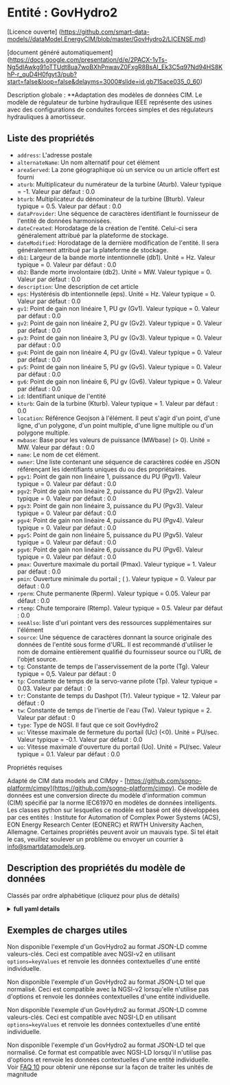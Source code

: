 Entité : GovHydro2  
==================  
[Licence ouverte] (https://github.com/smart-data-models//dataModel.EnergyCIM/blob/master/GovHydro2/LICENSE.md)  
[document généré automatiquement] (https://docs.google.com/presentation/d/e/2PACX-1vTs-Ng5dIAwkg91oTTUdt8ua7woBXhPnwavZ0FxgR8BsAI_Ek3C5q97Nd94HS8KhP-r_quD4H0fgyt3/pub?start=false&loop=false&delayms=3000#slide=id.gb715ace035_0_60)  
Description globale : **Adaptation des modèles de données CIM. Le modèle de régulateur de turbine hydraulique IEEE représente des usines avec des configurations de conduites forcées simples et des régulateurs hydrauliques à amortisseur.  

## Liste des propriétés  

- `address`: L'adresse postale  - `alternateName`: Un nom alternatif pour cet élément  - `areaServed`: La zone géographique où un service ou un article offert est fourni  - `aturb`: Multiplicateur du numérateur de la turbine (Aturb).  Valeur typique = -1. Valeur par défaut : 0.0  - `bturb`: Multiplicateur du dénominateur de la turbine (Bturb).  Valeur typique = 0.5. Valeur par défaut : 0.0  - `dataProvider`: Une séquence de caractères identifiant le fournisseur de l'entité de données harmonisées.  - `dateCreated`: Horodatage de la création de l'entité. Celui-ci sera généralement attribué par la plateforme de stockage.  - `dateModified`: Horodatage de la dernière modification de l'entité. Il sera généralement attribué par la plateforme de stockage.  - `db1`: Largeur de la bande morte intentionnelle (db1).  Unité = Hz.  Valeur typique = 0. Valeur par défaut : 0.0  - `db2`: Bande morte involontaire (db2).  Unité = MW.  Valeur typique = 0. Valeur par défaut : 0.0  - `description`: Une description de cet article  - `eps`: Hystérésis db intentionnelle (eps).  Unité = Hz.  Valeur typique = 0. Valeur par défaut : 0.0  - `gv1`: Point de gain non linéaire 1, PU gv (Gv1).  Valeur typique = 0. Valeur par défaut : 0.0  - `gv2`: Point de gain non linéaire 2, PU gv (Gv2).  Valeur typique = 0. Valeur par défaut : 0.0  - `gv3`: Point de gain non linéaire 3, PU gv (Gv3).  Valeur typique = 0. Valeur par défaut : 0.0  - `gv4`: Point de gain non linéaire 4, PU gv (Gv4).  Valeur typique = 0. Valeur par défaut : 0.0  - `gv5`: Point de gain non linéaire 5, PU gv (Gv5).  Valeur typique = 0. Valeur par défaut : 0.0  - `gv6`: Point de gain non linéaire 6, PU gv (Gv6).  Valeur typique = 0. Valeur par défaut : 0.0  - `id`: Identifiant unique de l'entité  - `kturb`: Gain de la turbine (Kturb).  Valeur typique = 1. Valeur par défaut : 0.0  - `location`: Référence Geojson à l'élément. Il peut s'agir d'un point, d'une ligne, d'un polygone, d'un point multiple, d'une ligne multiple ou d'un polygone multiple.  - `mwbase`: Base pour les valeurs de puissance (MWbase) (> 0).  Unité = MW. Valeur par défaut : 0.0  - `name`: Le nom de cet élément.  - `owner`: Une liste contenant une séquence de caractères codée en JSON référençant les identifiants uniques du ou des propriétaires.  - `pgv1`: Point de gain non linéaire 1, puissance du PU (Pgv1).  Valeur typique = 0. Valeur par défaut : 0.0  - `pgv2`: Point de gain non linéaire 2, puissance du PU (Pgv2).  Valeur typique = 0. Valeur par défaut : 0.0  - `pgv3`: Point de gain non linéaire 3, puissance du PU (Pgv3).  Valeur typique = 0. Valeur par défaut : 0.0  - `pgv4`: Point de gain non linéaire 4, puissance du PU (Pgv4).  Valeur typique = 0. Valeur par défaut : 0.0  - `pgv5`: Point de gain non linéaire 5, puissance du PU (Pgv5).  Valeur typique = 0. Valeur par défaut : 0.0  - `pgv6`: Point de gain non linéaire 6, puissance du PU (Pgv6).  Valeur typique = 0. Valeur par défaut : 0.0  - `pmax`: Ouverture maximale du portail (Pmax).  Valeur typique = 1. Valeur par défaut : 0.0  - `pmin`: Ouverture minimale du portail ; ( ).  Valeur typique = 0. Valeur par défaut : 0.0  - `rperm`: Chute permanente (Rperm).  Valeur typique = 0.05. Valeur par défaut : 0.0  - `rtemp`: Chute temporaire (Rtemp).  Valeur typique = 0.5. Valeur par défaut : 0.0  - `seeAlso`: liste d'uri pointant vers des ressources supplémentaires sur l'élément  - `source`: Une séquence de caractères donnant la source originale des données de l'entité sous forme d'URL. Il est recommandé d'utiliser le nom de domaine entièrement qualifié du fournisseur source ou l'URL de l'objet source.  - `tg`: Constante de temps de l'asservissement de la porte (Tg).  Valeur typique = 0,5. Valeur par défaut : 0  - `tp`: Constante de temps de la servo-vanne pilote (Tp).  Valeur typique = 0.03. Valeur par défaut : 0  - `tr`: Constante de temps du Dashpot (Tr).  Valeur typique = 12. Valeur par défaut : 0  - `tw`: Constante de temps de l'inertie de l'eau (Tw).  Valeur typique = 2. Valeur par défaut : 0  - `type`: Type de NGSI. Il faut que ce soit GovHydro2  - `uc`: Vitesse maximale de fermeture du portail (Uc) (<0).  Unité = PU/sec.   Valeur typique = -0.1. Valeur par défaut : 0.0  - `uo`: Vitesse maximale d'ouverture du portail (Uo).  Unité = PU/sec.  Valeur typique = 0.1. Valeur par défaut : 0.0    
Propriétés requises  
Adapté de CIM data models and CIMpy - [https://github.com/sogno-platform/cimpy](https://github.com/sogno-platform/cimpy). Ce modèle de données est une conversion directe du modèle d'information commun (CIM) spécifié par la norme IEC61970 en modèles de données intelligents. Les classes python sur lesquelles ce modèle est basé ont été développées par ces entités : Institute for Automation of Complex Power Systems (ACS), EON Energy Research Center (EONERC) et RWTH University Aachen, Allemagne. Certaines propriétés peuvent avoir un mauvais type. Si tel était le cas, veuillez soulever un problème ou envoyer un courrier à info@smartdatamodels.org.  
## Description des propriétés du modèle de données  
Classés par ordre alphabétique (cliquez pour plus de détails)  
<details><summary><strong>full yaml details</strong></summary>    
```yaml  
GovHydro2:    
  description: 'Adapted from CIM data models. IEEE hydro turbine governor model represents plants with straightforward penstock configurations and hydraulic-dashpot governors.'    
  properties:    
    address:    
      description: 'The mailing address'    
      properties:    
        addressCountry:    
          description: 'Property. The country. For example, Spain. Model:''https://schema.org/addressCountry'''    
          type: string    
        addressLocality:    
          description: 'Property. The locality in which the street address is, and which is in the region. Model:''https://schema.org/addressLocality'''    
          type: string    
        addressRegion:    
          description: 'Property. The region in which the locality is, and which is in the country. Model:''https://schema.org/addressRegion'''    
          type: string    
        postOfficeBoxNumber:    
          description: 'Property. The post office box number for PO box addresses. For example, 03578. Model:''https://schema.org/postOfficeBoxNumber'''    
          type: string    
        postalCode:    
          description: 'Property. The postal code. For example, 24004. Model:''https://schema.org/https://schema.org/postalCode'''    
          type: string    
        streetAddress:    
          description: 'Property. The street address. Model:''https://schema.org/streetAddress'''    
          type: string    
      type: Property    
      x-ngsi:    
        model: https://schema.org/address    
    alternateName:    
      description: 'An alternative name for this item'    
      type: Property    
    areaServed:    
      description: 'The geographic area where a service or offered item is provided'    
      type: Property    
      x-ngsi:    
        model: https://schema.org/Text    
    aturb:    
      description: 'Turbine numerator multiplier (Aturb).  Typical Value = -1. Default: 0.0'    
      type: number    
      x-ngsi:    
        model: https://schema.org/Number    
    bturb:    
      description: 'Turbine denominator multiplier (Bturb).  Typical Value = 0.5. Default: 0.0'    
      type: number    
      x-ngsi:    
        model: https://schema.org/Number    
    dataProvider:    
      description: 'A sequence of characters identifying the provider of the harmonised data entity.'    
      type: Property    
    dateCreated:    
      description: 'Entity creation timestamp. This will usually be allocated by the storage platform.'    
      format: date-time    
      type: Property    
    dateModified:    
      description: 'Timestamp of the last modification of the entity. This will usually be allocated by the storage platform.'    
      format: date-time    
      type: Property    
    db1:    
      description: 'Intentional deadband width (db1).  Unit = Hz.  Typical Value = 0. Default: 0.0'    
      type: number    
      x-ngsi:    
        model: https://schema.org/Number    
    db2:    
      description: 'Unintentional deadband (db2).  Unit = MW.  Typical Value = 0. Default: 0.0'    
      type: number    
      x-ngsi:    
        model: https://schema.org/Number    
    description:    
      description: 'A description of this item'    
      type: Property    
    eps:    
      description: 'Intentional db hysteresis (eps).  Unit = Hz.  Typical Value = 0. Default: 0.0'    
      type: number    
      x-ngsi:    
        model: https://schema.org/Number    
    gv1:    
      description: 'Nonlinear gain point 1, PU gv (Gv1).  Typical Value = 0. Default: 0.0'    
      type: number    
      x-ngsi:    
        model: https://schema.org/Number    
    gv2:    
      description: 'Nonlinear gain point 2, PU gv (Gv2).  Typical Value = 0. Default: 0.0'    
      type: number    
      x-ngsi:    
        model: https://schema.org/Number    
    gv3:    
      description: 'Nonlinear gain point 3, PU gv (Gv3).  Typical Value = 0. Default: 0.0'    
      type: number    
      x-ngsi:    
        model: https://schema.org/Number    
    gv4:    
      description: 'Nonlinear gain point 4, PU gv (Gv4).  Typical Value = 0. Default: 0.0'    
      type: number    
      x-ngsi:    
        model: https://schema.org/Number    
    gv5:    
      description: 'Nonlinear gain point 5, PU gv (Gv5).  Typical Value = 0. Default: 0.0'    
      type: number    
      x-ngsi:    
        model: https://schema.org/Number    
    gv6:    
      description: 'Nonlinear gain point 6, PU gv (Gv6).  Typical Value = 0. Default: 0.0'    
      type: number    
      x-ngsi:    
        model: https://schema.org/Number    
    id:    
      anyOf: &govhydro2_-_properties_-_owner_-_items_-_anyof    
        - description: 'Property. Identifier format of any NGSI entity'    
          maxLength: 256    
          minLength: 1    
          pattern: ^[\w\-\.\{\}\$\+\*\[\]`|~^@!,:\\]+$    
          type: string    
        - description: 'Property. Identifier format of any NGSI entity'    
          format: uri    
          type: string    
      description: 'Unique identifier of the entity'    
      type: Property    
    kturb:    
      description: 'Turbine gain (Kturb).  Typical Value = 1. Default: 0.0'    
      type: number    
      x-ngsi:    
        model: https://schema.org/Number    
    location:    
      description: 'Geojson reference to the item. It can be Point, LineString, Polygon, MultiPoint, MultiLineString or MultiPolygon'    
      oneOf:    
        - description: 'Geoproperty. Geojson reference to the item. Point'    
          properties:    
            bbox:    
              items:    
                type: number    
              minItems: 4    
              type: array    
            coordinates:    
              items:    
                type: number    
              minItems: 2    
              type: array    
            type:    
              enum:    
                - Point    
              type: string    
          required:    
            - type    
            - coordinates    
          title: 'GeoJSON Point'    
          type: object    
        - description: 'Geoproperty. Geojson reference to the item. LineString'    
          properties:    
            bbox:    
              items:    
                type: number    
              minItems: 4    
              type: array    
            coordinates:    
              items:    
                items:    
                  type: number    
                minItems: 2    
                type: array    
              minItems: 2    
              type: array    
            type:    
              enum:    
                - LineString    
              type: string    
          required:    
            - type    
            - coordinates    
          title: 'GeoJSON LineString'    
          type: object    
        - description: 'Geoproperty. Geojson reference to the item. Polygon'    
          properties:    
            bbox:    
              items:    
                type: number    
              minItems: 4    
              type: array    
            coordinates:    
              items:    
                items:    
                  items:    
                    type: number    
                  minItems: 2    
                  type: array    
                minItems: 4    
                type: array    
              type: array    
            type:    
              enum:    
                - Polygon    
              type: string    
          required:    
            - type    
            - coordinates    
          title: 'GeoJSON Polygon'    
          type: object    
        - description: 'Geoproperty. Geojson reference to the item. MultiPoint'    
          properties:    
            bbox:    
              items:    
                type: number    
              minItems: 4    
              type: array    
            coordinates:    
              items:    
                items:    
                  type: number    
                minItems: 2    
                type: array    
              type: array    
            type:    
              enum:    
                - MultiPoint    
              type: string    
          required:    
            - type    
            - coordinates    
          title: 'GeoJSON MultiPoint'    
          type: object    
        - description: 'Geoproperty. Geojson reference to the item. MultiLineString'    
          properties:    
            bbox:    
              items:    
                type: number    
              minItems: 4    
              type: array    
            coordinates:    
              items:    
                items:    
                  items:    
                    type: number    
                  minItems: 2    
                  type: array    
                minItems: 2    
                type: array    
              type: array    
            type:    
              enum:    
                - MultiLineString    
              type: string    
          required:    
            - type    
            - coordinates    
          title: 'GeoJSON MultiLineString'    
          type: object    
        - description: 'Geoproperty. Geojson reference to the item. MultiLineString'    
          properties:    
            bbox:    
              items:    
                type: number    
              minItems: 4    
              type: array    
            coordinates:    
              items:    
                items:    
                  items:    
                    items:    
                      type: number    
                    minItems: 2    
                    type: array    
                  minItems: 4    
                  type: array    
                type: array    
              type: array    
            type:    
              enum:    
                - MultiPolygon    
              type: string    
          required:    
            - type    
            - coordinates    
          title: 'GeoJSON MultiPolygon'    
          type: object    
      type: Geoproperty    
    mwbase:    
      description: 'Base for power values (MWbase) (> 0).  Unit = MW. Default: 0.0'    
      type: number    
      x-ngsi:    
        model: https://schema.org/Number    
    name:    
      description: 'The name of this item.'    
      type: Property    
    owner:    
      description: 'A List containing a JSON encoded sequence of characters referencing the unique Ids of the owner(s)'    
      items:    
        anyOf: *govhydro2_-_properties_-_owner_-_items_-_anyof    
        description: 'Property. Unique identifier of the entity'    
      type: Property    
    pgv1:    
      description: 'Nonlinear gain point 1, PU power (Pgv1).  Typical Value = 0. Default: 0.0'    
      type: number    
      x-ngsi:    
        model: https://schema.org/Number    
    pgv2:    
      description: 'Nonlinear gain point 2, PU power (Pgv2).  Typical Value = 0. Default: 0.0'    
      type: number    
      x-ngsi:    
        model: https://schema.org/Number    
    pgv3:    
      description: 'Nonlinear gain point 3, PU power (Pgv3).  Typical Value = 0. Default: 0.0'    
      type: number    
      x-ngsi:    
        model: https://schema.org/Number    
    pgv4:    
      description: 'Nonlinear gain point 4, PU power (Pgv4).  Typical Value = 0. Default: 0.0'    
      type: number    
      x-ngsi:    
        model: https://schema.org/Number    
    pgv5:    
      description: 'Nonlinear gain point 5, PU power (Pgv5).  Typical Value = 0. Default: 0.0'    
      type: number    
      x-ngsi:    
        model: https://schema.org/Number    
    pgv6:    
      description: 'Nonlinear gain point 6, PU power (Pgv6).  Typical Value = 0. Default: 0.0'    
      type: number    
      x-ngsi:    
        model: https://schema.org/Number    
    pmax:    
      description: 'Maximum gate opening (Pmax).  Typical Value = 1. Default: 0.0'    
      type: number    
      x-ngsi:    
        model: https://schema.org/Number    
    pmin:    
      description: 'Minimum gate opening; ().  Typical Value = 0. Default: 0.0'    
      type: number    
      x-ngsi:    
        model: https://schema.org/Number    
    rperm:    
      description: 'Permanent droop (Rperm).  Typical Value = 0.05. Default: 0.0'    
      type: number    
      x-ngsi:    
        model: https://schema.org/Number    
    rtemp:    
      description: 'Temporary droop (Rtemp).  Typical Value = 0.5. Default: 0.0'    
      type: number    
      x-ngsi:    
        model: https://schema.org/Number    
    seeAlso:    
      description: 'list of uri pointing to additional resources about the item'    
      oneOf:    
        - items:    
            format: uri    
            type: string    
          minItems: 1    
          type: array    
        - format: uri    
          type: string    
      type: Property    
    source:    
      description: 'A sequence of characters giving the original source of the entity data as a URL. Recommended to be the fully qualified domain name of the source provider, or the URL to the source object.'    
      type: Property    
    tg:    
      description: 'Gate servo time constant (Tg).  Typical Value = 0.5. Default: 0'    
      type: number    
      x-ngsi:    
        model: https://schema.org/Number    
    tp:    
      description: 'Pilot servo valve time constant (Tp).  Typical Value = 0.03. Default: 0'    
      type: number    
      x-ngsi:    
        model: https://schema.org/Number    
    tr:    
      description: 'Dashpot time constant (Tr).  Typical Value = 12. Default: 0'    
      type: number    
      x-ngsi:    
        model: https://schema.org/Number    
    tw:    
      description: 'Water inertia time constant (Tw).  Typical Value = 2. Default: 0'    
      type: number    
      x-ngsi:    
        model: https://schema.org/Number    
    type:    
      description: 'NGSI type. It has to be GovHydro2'    
      enum:    
        - GovHydro2    
      type: Property    
    uc:    
      description: 'Maximum gate closing velocity (Uc) (<0).  Unit = PU/sec.   Typical Value = -0.1. Default: 0.0'    
      type: number    
      x-ngsi:    
        model: https://schema.org/Number    
    uo:    
      description: 'Maximum gate opening velocity (Uo).  Unit = PU/sec.  Typical Value = 0.1. Default: 0.0'    
      type: number    
      x-ngsi:    
        model: https://schema.org/Number    
  required: []    
  type: object    
```  
</details>    
## Exemples de charges utiles  
Non disponible l'exemple d'un GovHydro2 au format JSON-LD comme valeurs-clés. Ceci est compatible avec NGSI-v2 en utilisant `options=keyValues` et renvoie les données contextuelles d'une entité individuelle.  
Non disponible l'exemple d'un GovHydro2 au format JSON-LD tel que normalisé. Ceci est compatible avec la NGSI-v2 lorsqu'elle n'utilise pas d'options et renvoie les données contextuelles d'une entité individuelle.  
Non disponible l'exemple d'un GovHydro2 au format JSON-LD comme valeurs-clés. Ceci est compatible avec NGSI-LD en utilisant `options=keyValues` et renvoie les données contextuelles d'une entité individuelle.  
Non disponible l'exemple d'un GovHydro2 au format JSON-LD tel que normalisé. Ce format est compatible avec NGSI-LD lorsqu'il n'utilise pas d'options et renvoie les données contextuelles d'une entité individuelle.  
Voir [FAQ 10](https://smartdatamodels.org/index.php/faqs/) pour obtenir une réponse sur la façon de traiter les unités de magnitude